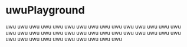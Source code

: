 # uwuPlayground
uwu uwu uwu uwu uwu uwu uwu uwu
uwu uwu uwu uwu uwu uwu uwu uwu
uwu uwu uwu uwu uwu uwu uwu uwu
uwu uwu uwu uwu uwu uwu uwu uwu
uwu uwu uwu uwu uwu uwu uwu uwu
